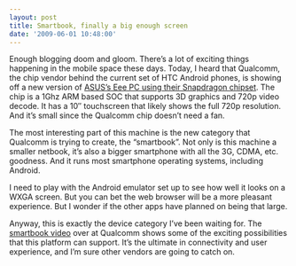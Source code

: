 ```yaml
---
layout: post
title: Smartbook, finally a big enough screen
date: '2009-06-01 10:48:00'
---
```



Enough blogging doom and gloom. There’s a lot of exciting things happening in the mobile space these days. Today, I heard that Qualcomm, the chip vendor behind the current set of HTC Android phones, is showing off a new version of [ASUS’s Eee PC using their Snapdragon chipset](http://www.computerworld.com/action/article.do?command=viewArticleBasic&articleId=9133718). The chip is a 1Ghz ARM based SOC that supports 3D graphics and 720p video decode. It has a 10″ touchscreen that likely shows the full 720p resolution. And it’s small since the Qualcomm chip doesn’t need a fan.

The most interesting part of this machine is the new category that Qualcomm is trying to create, the “smartbook”. Not only is this machine a smaller netbook, it’s also a bigger smartphone with all the 3G, CDMA, etc. goodness. And it runs most smartphone operating systems, including Android.

I need to play with the Android emulator set up to see how well it looks on a WXGA screen. But you can bet the web browser will be a more pleasant experience. But I wonder if the other apps have planned on being that large.

Anyway, this is exactly the device category I’ve been waiting for. The [smartbook video](http://www.hellosmartbook.com/index.html) over at Qualcomm shows some of the exciting possibilities that this platform can support. It’s the ultimate in connectivity and user experience, and I’m sure other vendors are going to catch on.


